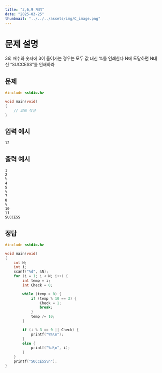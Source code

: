 ```yaml
---
title: "3,6,9 게임" 
date: "2025-03-25"
thumbnail: "../../../assets/img/C_image.png"
---
```


# 문제 설명
3의 배수와 숫자에 3이 들어가는 경우는 모두 값 대신 %를 인쇄한다 N에 도달하면 N대신 “SUCCESS”를 인쇄하라 

## 문제

```c
#include <stdio.h>

void main(void)
{
	// 코드 작성
}
```
## 입력 예시
```
12
```
## 출력 예시
```
1
2
%
4
5
%
7
8
%
10
11
SUCCESS
```

## 정답
```c
#include <stdio.h>

void main(void)
{
	int N;
	int i;
	scanf("%d", &N);
	for (i = 1; i < N; i++) {
		int temp = i;
		int Check = 0;

		while (temp > 0) {
			if (temp % 10 == 3) {
				Check = 1;
				break;
			}
			temp /= 10;
		}

		if (i % 3 == 0 || Check) {
			printf("%%\n");
		}
		else {
			printf("%d\n", i);
		}
	}
	printf("SUCCESS\n");
}
```


